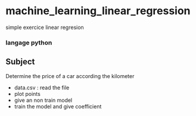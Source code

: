 # machine_learning_linear_regression
simple exercice linear regresion 

### langage python

## Subject
Determine the price of a car according the kilometer
- data.csv : read the file
- plot points
- give an non train model
- train the model and give coefficient
